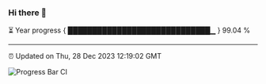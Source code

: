 ### Hi there 👋

⏳ Year progress { █████████████████████████████▁ } 99.04 %

---

⏰ Updated on Thu, 28 Dec 2023 12:19:02 GMT

![Progress Bar CI](https://github.com/liununu/liununu/workflows/Progress%20Bar%20CI/badge.svg)

